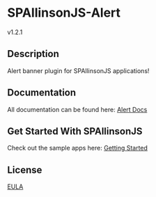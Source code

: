 # SPAllinsonJS-Alert

v1.2.1



## Description

Alert banner plugin for SPAllinsonJS applications!



## Documentation

All documentation can be found here:
[Alert Docs](http://spallinsonjs.com/#/home/developer/alert)



## Get Started With SPAllinsonJS

Check out the sample apps here:
[Getting Started](http://spallinsonjs.com/#/home/developer/getting-started)



## License

[EULA](LICENSE)
